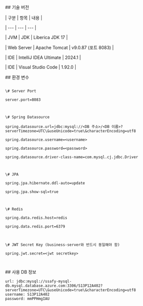 \## 기술 버전

| 구분 | 항목 | 내용 |

| --- | --- | --- |

| JVM | JDK | Liberica JDK 17 |

| Web Server | Apache Tomcat | v9.0.87 (포트 8083) |

| IDE | IntelliJ IDEA Ultimate | 2024.1 |

| IDE | Visual Studio Code | 1.92.0 |



\## 환경 변수

```

\# Server Port

server.port=8083



\# Spring Datasource

spring.datasource.url=jdbc:mysql://<DB 주소>/<DB 이름>?serverTimezone=UTC\&useUnicode=true\&characterEncoding=utf8

spring.datasource.username=<username>

spring.datasource.password=<password>

spring.datasource.driver-class-name=com.mysql.cj.jdbc.Driver



\# JPA

spring.jpa.hibernate.ddl-auto=update

spring.jpa.show-sql=true



\# Redis

spring.data.redis.host=redis

spring.data.redis.port=6379



\# JWT Secret Key (business-server와 반드시 동일해야 함)

spring.jwt.secret=<jwt secretkey>



```





\## 사용 DB 정보



```
url: jdbc:mysql://ssafy-mysql-db.mysql.database.azure.com:3306/S13P12A402?serverTimezone=UTC\&useUnicode=true\&characterEncoding=utf8
username: S13P12A402
password: mmPPHmgIAU

```



